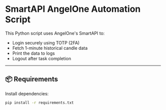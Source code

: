# SmartAPI AngelOne Automation Script

This Python script uses AngelOne's SmartAPI to:
- Login securely using TOTP (2FA)
- Fetch 1-minute historical candle data
- Print the data to logs
- Logout after task completion

---

## 📦 Requirements

Install dependencies:

```bash
pip install -r requirements.txt
